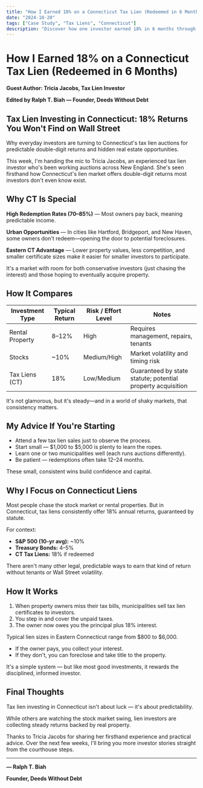 ```yaml
---
title: "How I Earned 18% on a Connecticut Tax Lien (Redeemed in 6 Months)"
date: "2024-10-20"
tags: ["Case Study", "Tax Liens", "Connecticut"]
description: "Discover how one investor earned 18% in 6 months through Connecticut's tax lien auctions — a case study revealing predictable returns and hidden real estate opportunities."
---
```


# How I Earned 18% on a Connecticut Tax Lien (Redeemed in 6 Months)

**Guest Author: Tricia Jacobs, Tax Lien Investor**

**Edited by Ralph T. Biah — Founder, Deeds Without Debt**

## Tax Lien Investing in Connecticut: 18% Returns You Won't Find on Wall Street

Why everyday investors are turning to Connecticut's tax lien auctions for predictable double-digit returns and hidden real estate opportunities.

This week, I'm handing the mic to Tricia Jacobs, an experienced tax lien investor who's been working auctions across New England. She's seen firsthand how Connecticut's lien market offers double-digit returns most investors don't even know exist.

## Why CT Is Special

**High Redemption Rates (70–85%)** — Most owners pay back, meaning predictable income.

**Urban Opportunities** — In cities like Hartford, Bridgeport, and New Haven, some owners don't redeem—opening the door to potential foreclosures.

**Eastern CT Advantage** — Lower property values, less competition, and smaller certificate sizes make it easier for smaller investors to participate.

It's a market with room for both conservative investors (just chasing the interest) and those hoping to eventually acquire property.

## How It Compares

| Investment Type | Typical Return | Risk / Effort Level | Notes |
|----------------|----------------|---------------------|-------|
| Rental Property | 8–12% | High | Requires management, repairs, tenants |
| Stocks | ~10% | Medium/High | Market volatility and timing risk |
| Tax Liens (CT) | 18% | Low/Medium | Guaranteed by state statute; potential property acquisition |

It's not glamorous, but it's steady—and in a world of shaky markets, that consistency matters.

## My Advice If You're Starting

- Attend a few tax lien sales just to observe the process.
- Start small — $1,000 to $5,000 is plenty to learn the ropes.
- Learn one or two municipalities well (each runs auctions differently).
- Be patient — redemptions often take 12–24 months.

These small, consistent wins build confidence and capital.

## Why I Focus on Connecticut Liens

Most people chase the stock market or rental properties. But in Connecticut, tax liens consistently offer 18% annual returns, guaranteed by statute.

For context:

- **S&P 500 (10-yr avg):** ~10%
- **Treasury Bonds:** 4–5%
- **CT Tax Liens:** 18% if redeemed

There aren't many other legal, predictable ways to earn that kind of return without tenants or Wall Street volatility.

## How It Works

1. When property owners miss their tax bills, municipalities sell tax lien certificates to investors.
2. You step in and cover the unpaid taxes.
3. The owner now owes you the principal plus 18% interest.

Typical lien sizes in Eastern Connecticut range from $800 to $6,000.

- If the owner pays, you collect your interest.
- If they don't, you can foreclose and take title to the property.

It's a simple system — but like most good investments, it rewards the disciplined, informed investor.

## Final Thoughts

Tax lien investing in Connecticut isn't about luck — it's about predictability.

While others are watching the stock market swing, lien investors are collecting steady returns backed by real property.

Thanks to Tricia Jacobs for sharing her firsthand experience and practical advice.
Over the next few weeks, I'll bring you more investor stories straight from the courthouse steps.

---

**— Ralph T. Biah**

**Founder, Deeds Without Debt**
